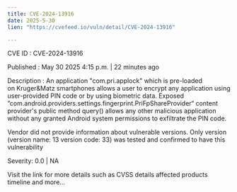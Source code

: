 ```yaml
---
title: CVE-2024-13916
date: 2025-5-30
lien: "https://cvefeed.io/vuln/detail/CVE-2024-13916"

---
```


CVE ID : CVE-2024-13916

Published :  May 30
2025
4:15 p.m. | 22 minutes ago

Description : An application "com.pri.applock"
which is pre-loaded on Kruger&Matz smartphones
allows a user to encrypt any application using user-provided PIN code or by using biometric data.
Exposed ”com.android.providers.settings.fingerprint.PriFpShareProvider“ content provider's public method query() allows any other malicious application
without any granted Android system permissions
to exfiltrate the PIN code.

Vendor did not provide information about vulnerable versions.
Only version (version name: 13
version code: 33) was tested and confirmed to have this vulnerability

Severity: 0.0 | NA

Visit the link for more details
such as CVSS details
affected products
timeline
and more...
